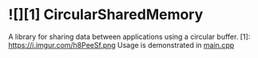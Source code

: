 # ![][1] CircularSharedMemory
A library for sharing data between applications using a circular buffer.
[1]: https://i.imgur.com/h8PeeSf.png
Usage is demonstrated in [main.cpp](../master/SharedMemory/main.cpp)
